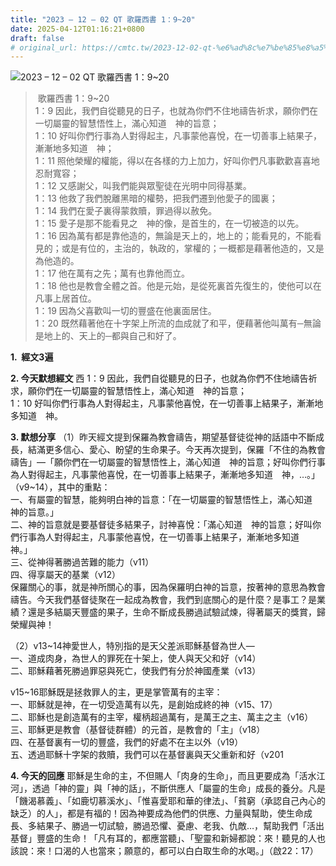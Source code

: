 ```yaml
---
title: "2023 – 12 – 02 QT 歌羅西書 1：9~20"
date: 2025-04-12T01:16:21+0800
draft: false
# original_url: https://cmtc.tw/2023-12-02-qt-%e6%ad%8c%e7%be%85%e8%a5%bf%e6%9b%b8-1%ef%bc%9a920
---
```


![2023 – 12 – 02 QT 歌羅西書 1：9\~20](/images/qt.jpg  "2023 – 12 – 02 QT 歌羅西書 1：9\~20")

>  歌羅西書 1：9\~20  
> 1：9 因此，我們自從聽見的日子，也就為你們不住地禱告祈求，願你們在一切屬靈的智慧悟性上，滿心知道　神的旨意；  
> 1：10 好叫你們行事為人對得起主，凡事蒙他喜悅，在一切善事上結果子，漸漸地多知道　神；  
> 1：11 照他榮耀的權能，得以在各樣的力上加力，好叫你們凡事歡歡喜喜地忍耐寬容；  
> 1：12 又感謝父，叫我們能與眾聖徒在光明中同得基業。  
> 1：13 他救了我們脫離黑暗的權勢，把我們遷到他愛子的國裏；  
> 1：14 我們在愛子裏得蒙救贖，罪過得以赦免。  
> 1：15 愛子是那不能看見之　神的像，是首生的，在一切被造的以先。  
> 1：16 因為萬有都是靠他造的，無論是天上的，地上的；能看見的，不能看見的；或是有位的，主治的，執政的，掌權的；一概都是藉著他造的，又是為他造的。  
> 1：17 他在萬有之先；萬有也靠他而立。  
> 1：18 他也是教會全體之首。他是元始，是從死裏首先復生的，使他可以在凡事上居首位。  
> 1：19 因為父喜歡叫一切的豐盛在他裏面居住。  
> 1：20 既然藉著他在十字架上所流的血成就了和平，便藉著他叫萬有─無論是地上的、天上的─都與自己和好了。

**1.  經文3遍**

**2. 今天默想經文**
西 1：9 因此，我們自從聽見的日子，也就為你們不住地禱告祈求，願你們在一切屬靈的智慧悟性上，滿心知道　神的旨意；  
1：10 好叫你們行事為人對得起主，凡事蒙他喜悅，在一切善事上結果子，漸漸地多知道　神。

**3. 默想分享**
（1）昨天經文提到保羅為教會禱告，期望基督徒從神的話語中不斷成長，結滿更多信心、愛心、盼望的生命果子。今天再次提到，保羅「不住的為教會禱告」—「願你們在一切屬靈的智慧悟性上，滿心知道　神的旨意；好叫你們行事為人對得起主，凡事蒙他喜悅，在一切善事上結果子，漸漸地多知道　神，…。」（v9\~14），其中的重點：  
一、有屬靈的智慧，能夠明白神的旨意：「在一切屬靈的智慧悟性上，滿心知道　神的旨意。」  
二、神的旨意就是要基督徒多結果子，討神喜悅：「滿心知道　神的旨意；好叫你們行事為人對得起主，凡事蒙他喜悅，在一切善事上結果子，漸漸地多知道　神。」  
三、從神得著勝過苦難的能力（v11）  
四、得享屬天的基業（v12）  
保羅關心的事，就是神所關心的事，因為保羅明白神的旨意，按著神的意思為教會禱告。今天我們基督徒聚在一起成為教會，我們到底關心的是什麼？是事工？是業績？還是多結屬天豐盛的果子，生命不斷成長勝過試驗試煉，得著屬天的獎賞，歸榮耀與神！

（2）v13\~14神愛世人，特別指的是天父差派耶穌基督為世人—  
一、道成肉身，為世人的罪死在十架上，使人與天父和好（v14）  
二、耶穌藉著死勝過罪惡與死亡，使我們有分於神國產業（v13）

v15\~16耶穌既是拯救罪人的主，更是掌管萬有的主宰：  
一、耶穌就是神，在一切受造萬有以先，是創始成終的神（v15、17）  
二、耶穌也是創造萬有的主宰，權柄超過萬有，是萬王之主、萬主之主（v16）  
三、耶穌更是教會（基督徒群體）的元首，是教會的「主」（v18）  
四、在基督裏有一切的豐盛，我們的好處不在主以外（v19）  
五、透過耶穌十字架的救贖，我們可以在基督裏與天父重新和好（v201

**4. 今天的回應**
耶穌是生命的主，不但賜人「肉身的生命」，而且更要成為「活水江河」，透過「神的靈」與「神的話」，不斷供應人「屬靈的生命」成長的養分。凡是「饑渴慕義」、「如鹿切慕溪水」、「惟喜愛耶和華的律法」、「貧窮（承認自己內心的缺乏）的人」，都是有福的！因為神要成為他們的供應、力量與幫助，使生命成長、多結果子、勝過一切試驗，勝過恐懼、憂慮、老我、仇敵…，幫助我們「活出基督」豐盛的生命！「凡有耳的，都應當聽」、「聖靈和新婦都說：來！聽見的人也該說：來！口渴的人也當來；願意的，都可以白白取生命的水喝。」（啟22：17）
